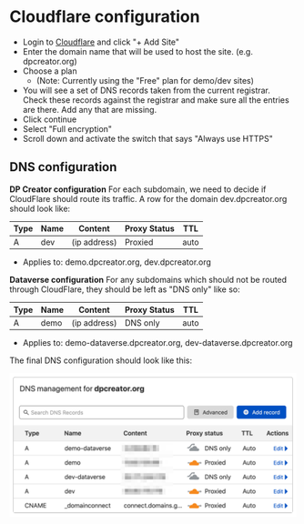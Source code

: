 # Cloudflare configuration

- Login to [Cloudflare](https://www.cloudflare.com/) and click "+ Add Site"
- Enter the domain name that will be used to host the site. (e.g. dpcreator.org)
- Choose a plan 
  - (Note: Currently using the "Free" plan for demo/dev sites)
- You will see a set of DNS records taken from the current registrar. Check these records against the registrar and make sure all the entries are there. Add any that are missing. 
- Click continue
- Select "Full encryption"
- Scroll down and activate the switch that says "Always use HTTPS"


## DNS configuration 

**DP Creator configuration**
For each subdomain, we need to decide if CloudFlare should route its traffic. A row for the domain dev.dpcreator.org should look like: 

| Type      | Name    | Content        | Proxy Status | TTL |
|-----------|---------|----------------|----------|---------|
| A         |   dev   |   (ip address) | Proxied  |   auto  |

- Applies to: demo.dpcreator.org, dev.dpcreator.org

**Dataverse configuration**
For any subdomains which should not be routed through CloudFlare, they should be left as "DNS only" like so:

| Type      | Name    | Content        | Proxy Status | TTL     |
|-----------|---------|----------------|--------------|---------|
| A         |   demo  |  (ip address)  | DNS only     |   auto  |

- Applies to: demo-dataverse.dpcreator.org, dev-dataverse.dpcreator.org


The final DNS configuration should look like this:

![dns_record](dns.png)
